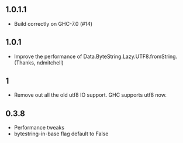 1.0.1.1
-----
* Build correctly on GHC-7.0 (#14)

1.0.1
-----
* Improve the performance of Data.ByteString.Lazy.UTF8.fromString. (Thanks, ndmitchell)

1
-----
* Remove out all the old utf8 IO support. GHC supports utf8 now.

0.3.8
-----
* Performance tweaks
* bytestring-in-base flag default to False
